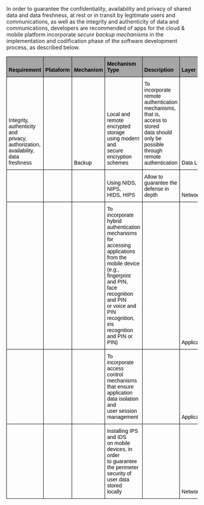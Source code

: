 In order to guarantee the confidentiality, availability and privacy of shared data and  data freshness, at rest or in transit by legitimate users and communications, as well as the integrity and authenticity of data and communications, developers are recommended of apps for the cloud & mobile platform incorporate *secure backup mechanisms* in the implementation and codification phase of the software development process, as described below.


<style type="text/css">
.tg  {border-collapse:collapse;border-spacing:0;}
.tg td{border-color:black;border-style:solid;border-width:1px;font-family:Arial, sans-serif;font-size:14px;
  overflow:hidden;padding:10px 5px;word-break:normal;}
.tg th{border-color:black;border-style:solid;border-width:1px;font-family:Arial, sans-serif;font-size:14px;
  font-weight:normal;overflow:hidden;padding:10px 5px;word-break:normal;}
.tg .tg-iuxe{background-color:#A6A6A6;font-weight:bold;text-align:left;vertical-align:bottom}
.tg .tg-7zrl{text-align:left;vertical-align:bottom}
</style>
<table class="tg">
<thead>
  <tr>
    <th class="tg-iuxe"><span style="font-weight:700;font-style:normal;text-decoration:none;color:black;background-color:#A6A6A6">Requirement</span></th>
    <th class="tg-iuxe"><span style="font-weight:700;font-style:normal;text-decoration:none;color:black;background-color:#A6A6A6">Plataform</span></th>
    <th class="tg-iuxe"><span style="font-weight:700;font-style:normal;text-decoration:none;color:black;background-color:#A6A6A6">Mechanism</span></th>
    <th class="tg-iuxe"><span style="font-weight:700;font-style:normal;text-decoration:none;color:black;background-color:#A6A6A6">Mechanism Type</span></th>
    <th class="tg-iuxe"><span style="font-weight:700;font-style:normal;text-decoration:none;color:black;background-color:#A6A6A6">Description</span></th>
    <th class="tg-iuxe"><span style="font-weight:700;font-style:normal;text-decoration:none;color:black;background-color:#A6A6A6">Layer</span></th>
  </tr>
</thead>
<tbody>
  <tr>
    <td class="tg-7zrl"><span style="font-weight:400;font-style:normal;text-decoration:none;color:black">Integrity, </span><br><span style="font-weight:400;font-style:normal;text-decoration:none;color:black">authenticity and </span><br><span style="font-weight:400;font-style:normal;text-decoration:none;color:black">privacy, </span><br><span style="font-weight:400;font-style:normal;text-decoration:none;color:black">authorization, </span><br><span style="font-weight:400;font-style:normal;text-decoration:none;color:black">availability, data </span><br><span style="font-weight:400;font-style:normal;text-decoration:none;color:black">freshness</span></td>
    <td class="tg-7zrl"></td>
    <td class="tg-7zrl"><span style="font-weight:400;font-style:normal;text-decoration:none;color:black">Backup</span></td>
    <td class="tg-7zrl"><span style="font-weight:400;font-style:normal;text-decoration:none;color:black">Local and remote </span><br><span style="font-weight:400;font-style:normal;text-decoration:none;color:black">encrypted storage </span><br><span style="font-weight:400;font-style:normal;text-decoration:none;color:black">using modern and </span><br><span style="font-weight:400;font-style:normal;text-decoration:none;color:black">secure encryption </span><br><span style="font-weight:400;font-style:normal;text-decoration:none;color:black">schemes</span></td>
    <td class="tg-7zrl"><span style="font-weight:400;font-style:normal;text-decoration:none;color:black">To incorporate remote </span><br><span style="font-weight:400;font-style:normal;text-decoration:none;color:black">authentication mechanisms, </span><br><span style="font-weight:400;font-style:normal;text-decoration:none;color:black">that is, access to stored </span><br><span style="font-weight:400;font-style:normal;text-decoration:none;color:black">data should only be possible </span><br><span style="font-weight:400;font-style:normal;text-decoration:none;color:black">through remote authentication</span></td>
    <td class="tg-7zrl"><span style="font-weight:400;font-style:normal;text-decoration:none;color:black">Data Link</span></td>
  </tr>
  <tr>
    <td class="tg-7zrl"></td>
    <td class="tg-7zrl"></td>
    <td class="tg-7zrl"></td>
    <td class="tg-7zrl"><span style="font-weight:400;font-style:normal;text-decoration:none;color:black">Using NIDS, NIPS, </span><br><span style="font-weight:400;font-style:normal;text-decoration:none;color:black">HIDS, HIPS</span></td>
    <td class="tg-7zrl"><span style="font-weight:400;font-style:normal;text-decoration:none;color:black">Allow to guarantee the </span><br><span style="font-weight:400;font-style:normal;text-decoration:none;color:black">defense in depth</span></td>
    <td class="tg-7zrl"><span style="font-weight:400;font-style:normal;text-decoration:none;color:black">Network</span></td>
  </tr>
  <tr>
    <td class="tg-7zrl"></td>
    <td class="tg-7zrl"></td>
    <td class="tg-7zrl"></td>
    <td class="tg-7zrl"><span style="font-weight:400;font-style:normal;text-decoration:none;color:black">To incorporate </span><br><span style="font-weight:400;font-style:normal;text-decoration:none;color:black">hybrid authentication </span><br><span style="font-weight:400;font-style:normal;text-decoration:none;color:black">mechanisms for </span><br><span style="font-weight:400;font-style:normal;text-decoration:none;color:black">accessing applications </span><br><span style="font-weight:400;font-style:normal;text-decoration:none;color:black">from the mobile device </span><br><span style="font-weight:400;font-style:normal;text-decoration:none;color:black">(e.g., fingerprint and PIN, </span><br><span style="font-weight:400;font-style:normal;text-decoration:none;color:black">face recognition and PIN </span><br><span style="font-weight:400;font-style:normal;text-decoration:none;color:black">or voice and PIN recognition, </span><br><span style="font-weight:400;font-style:normal;text-decoration:none;color:black">iris recognition and PIN or PIN)</span></td>
    <td class="tg-7zrl"></td>
    <td class="tg-7zrl"><span style="font-weight:400;font-style:normal;text-decoration:none;color:black">Application</span></td>
  </tr>
  <tr>
    <td class="tg-7zrl"></td>
    <td class="tg-7zrl"></td>
    <td class="tg-7zrl"></td>
    <td class="tg-7zrl"><span style="font-weight:400;font-style:normal;text-decoration:none;color:black">To incorporate access </span><br><span style="font-weight:400;font-style:normal;text-decoration:none;color:black">control mechanisms </span><br><span style="font-weight:400;font-style:normal;text-decoration:none;color:black">that ensure application </span><br><span style="font-weight:400;font-style:normal;text-decoration:none;color:black">data isolation and </span><br><span style="font-weight:400;font-style:normal;text-decoration:none;color:black">user session management</span></td>
    <td class="tg-7zrl"></td>
    <td class="tg-7zrl"><span style="font-weight:400;font-style:normal;text-decoration:none;color:black">Application</span></td>
  </tr>
  <tr>
    <td class="tg-7zrl"></td>
    <td class="tg-7zrl"></td>
    <td class="tg-7zrl"></td>
    <td class="tg-7zrl"><span style="font-weight:400;font-style:normal;text-decoration:none;color:black">Installing IPS and IDS </span><br><span style="font-weight:400;font-style:normal;text-decoration:none;color:black">on mobile devices, in order</span><br><span style="font-weight:400;font-style:normal;text-decoration:none;color:black"> to guarantee the perimeter </span><br><span style="font-weight:400;font-style:normal;text-decoration:none;color:black">security of user data stored </span><br><span style="font-weight:400;font-style:normal;text-decoration:none;color:black">locally</span></td>
    <td class="tg-7zrl"></td>
    <td class="tg-7zrl"><span style="font-weight:400;font-style:normal;text-decoration:none;color:black">Network</span></td>
  </tr>
</tbody>
</table>
